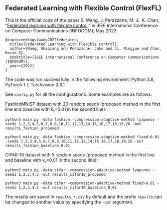## Federated Learning with Flexible Control (FlexFL)

This is the official code of the paper S. Wang, J. Perazzone, M. Ji, K. Chan, "[Federated learning with flexible control](https://arxiv.org/abs/2212.08496)," in IEEE International Conference on Computer Communications (INFOCOM), May 2023.
```
@inproceedings{wang2022federated,
  title={Federated Learning with Flexible Control},
  author={Wang, Shiqiang and Perazzone, Jake and Ji, Mingyue and Chan, Kevin S},
  booktitle={IEEE International Conference on Computer Communications (INFOCOM)},
  year={2022}
}
```


The code was run successfully in the following environment: Python 3.8, PyTorch 1.7, Torchvision 0.8.1

See `config.py` for all the configurations. Some examples are as follows.

FashionMNIST dataset with 20 random seeds (proposed method in the first line and baseline with k<sub>r</sub>=0.01 in the second line):
```
python3 main.py -data fashion -compression-adaptive-method lyapunov -seeds 1,2,3,4,5,6,7,8,9,10,11,12,13,14,15,16,17,18,19,20 -out results_fashion_proposed

python3 main.py -data fashion -compression-adaptive-method fixed-0.01 -seeds 1,2,3,4,5,6,7,8,9,10,11,12,13,14,15,16,17,18,19,20 -out results_fashion_baseline_0.01
```

CIFAR-10 dataset with 5 random seeds (proposed method in the first line and baseline with k<sub>r</sub>=0.01 in the second line):
```
python3 main.py -data cifar -compression-adaptive-method lyapunov -seeds 1,2,3,4,5 -out results_cifar10_proposed

python3 main.py -data cifar -compression-adaptive-method fixed-0.01 -seeds 1,2,3,4,5 -out results_cifar10_baseline_0.01
```

The results are saved in `results_*.csv` by default and the prefix `results` can be changed to another value by specifying the `-out` argument.
